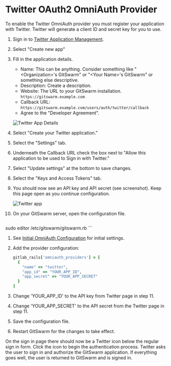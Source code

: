 # Twitter OAuth2 OmniAuth Provider

To enable the Twitter OmniAuth provider you must register your application
with Twitter. Twitter will generate a client ID and secret key for you to
use.

1.  Sign in to [Twitter Application Management](https://apps.twitter.com/).

1.  Select "Create new app"

1.  Fill in the application details.
    - Name: This can be anything. Consider something like
      "\<Organization\>'s GitSwarm" or "\<Your Name\>'s GitSwarm" or
      something else descriptive.
    - Description: Create a description.
    - Website: The URL to your GitSwarm installation.
      `https://gitswarm.example.com`
    - Callback URL:
      `https://gitswarm.example.com/users/auth/twitter/callback`
    - Agree to the "Developer Agreement".

    ![Twitter App Details](twitter_app_details.png)

1.  Select "Create your Twitter application."

1.  Select the "Settings" tab.

1.  Underneath the Callback URL check the box next to "Allow this
    application to be used to Sign in with Twitter."

1.  Select "Update settings" at the bottom to save changes.

1.  Select the "Keys and Access Tokens" tab.

1.  You should now see an API key and API secret (see screenshot). Keep
    this page open as you continue configuration.

    ![Twitter app](twitter_app_api_keys.png)

1.  On your GitSwarm server, open the configuration file.

    ```sh
sudo editor /etc/gitswarm/gitswarm.rb
    ```

1.  See [Initial OmniAuth
    Configuration](omniauth.md#initial-omniauth-configuration) for initial
    settings.

1.  Add the provider configuration:

    ```ruby
    gitlab_rails['omniauth_providers'] = [
      {
        "name" => "twitter",
        "app_id" => "YOUR_APP_ID",
        "app_secret" => "YOUR_APP_SECRET"
      }
    ]
    ```

1.  Change 'YOUR_APP_ID' to the API key from Twitter page in step 11.

1.  Change 'YOUR_APP_SECRET' to the API secret from the Twitter page in
    step 11.

1.  Save the configuration file.

1.  Restart GitSwarm for the changes to take effect.

On the sign in page there should now be a Twitter icon below the regular
sign in form. Click the icon to begin the authentication process. Twitter
asks the user to sign in and authorize the GitSwarm application. If
everything goes well, the user is returned to GitSwarm and is signed in.
